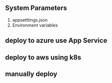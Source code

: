 
## System Parameters
1. appsetttings.json
2. Environment variables
## deploy to azure use App Service

## deploy to aws using k8s

## manually deploy
